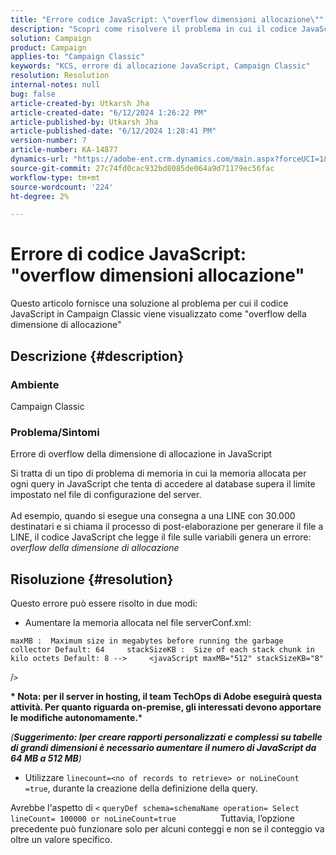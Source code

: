 ```yaml
---
title: "Errore codice JavaScript: \"overflow dimensioni allocazione\""
description: "Scopri come risolvere il problema in cui il codice JavaScript in Campaign Classic viene visualizzato come \"overflow dimensioni allocazione\"."
solution: Campaign
product: Campaign
applies-to: "Campaign Classic"
keywords: "KCS, errore di allocazione JavaScript, Campaign Classic"
resolution: Resolution
internal-notes: null
bug: false
article-created-by: Utkarsh Jha
article-created-date: "6/12/2024 1:26:22 PM"
article-published-by: Utkarsh Jha
article-published-date: "6/12/2024 1:28:41 PM"
version-number: 7
article-number: KA-14877
dynamics-url: "https://adobe-ent.crm.dynamics.com/main.aspx?forceUCI=1&pagetype=entityrecord&etn=knowledgearticle&id=86ab5257-bf28-ef11-840a-00224808decd"
source-git-commit: 27c74fd0cac932bd8085de064a9d71179ec56fac
workflow-type: tm+mt
source-wordcount: '224'
ht-degree: 2%

---
```


# Errore di codice JavaScript: &quot;overflow dimensioni allocazione&quot;


Questo articolo fornisce una soluzione al problema per cui il codice JavaScript in Campaign Classic viene visualizzato come &quot;overflow della dimensione di allocazione&quot;

## Descrizione {#description}


### Ambiente

Campaign Classic

### Problema/Sintomi

Errore di overflow della dimensione di allocazione in JavaScript

Si tratta di un tipo di problema di memoria in cui la memoria allocata per ogni query in JavaScript che tenta di accedere al database supera il limite impostato nel file di configurazione del server.
<br><br>Ad esempio, quando si esegue una consegna a una LINE con 30.000 destinatari e si chiama il processo di post-elaborazione per generare il file a LINE, il codice JavaScript che legge il file sulle variabili genera un errore: *overflow della dimensione di allocazione*









## Risoluzione {#resolution}

Questo errore può essere risolto in due modi:<br>
- Aumentare la memoria allocata nel file serverConf.xml:





```
maxMB :  Maximum size in megabytes before running the garbage collector Default: 64     stackSizeKB :  Size of each stack chunk in kilo octets Default: 8 -->     <javaScript maxMB="512" stackSizeKB="8"
```

/`>`


<b>* Nota: per il server in hosting, il team TechOps di Adobe eseguirà questa attività. Per quanto riguarda on-premise, gli interessati devono apportare le modifiche autonomamente.</b>*



*(<b>Suggerimento: I</b><b>per creare rapporti personalizzati e complessi su tabelle di grandi dimensioni è necessario aumentare il numero di JavaScript da 64 MB a 512 MB</b>)*



- Utilizzare `linecount=<no of records to retrieve> or noLineCount =true`, durante la creazione della definizione della query.


Avrebbe l&#39;aspetto di `<` `queryDef schema=schemaName operation= Select lineCount= 100000 or noLineCount=true`
                 Tuttavia, l’opzione precedente può funzionare solo per alcuni conteggi e non se il conteggio va oltre un valore specifico.
